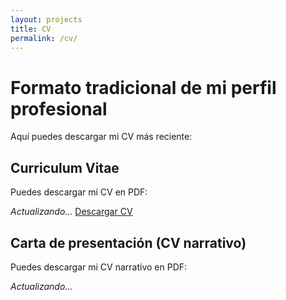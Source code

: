 ```yaml
---
layout: projects
title: CV
permalink: /cv/
---
```


# Formato tradicional de mi perfil profesional
Aquí puedes descargar mi CV más reciente:

## Curriculum Vitae

Puedes descargar mi CV en PDF:

*Actualizando...*
[Descargar CV](assets/files/AlbaFernandezSanles_CV_202509.pdf)

## Carta de presentación (CV narrativo)

Puedes descargar mi CV narrativo en PDF:

*Actualizando...*
